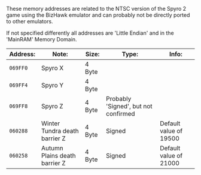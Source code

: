 
These memory addresses are related to the NTSC version of the Spyro 2 game using the BizHawk emulator and can probably not be directly ported to other emulators.

If not specified differently all addresses are 'Little Endian' and in the 'MainRAM' Memory Domain.

| Address: |  Note:  | Size:  |  Type:   | Info: |
| -------- | ------- | ------ | -------- | ----- |
| `069FF0` | Spyro X | 4 Byte |          |       |
| `069FF4` | Spyro Y | 4 Byte |          |       |
| `069FF8` | Spyro Z | 4 Byte | Probably 'Signed', but not confirmed |       |
| `060288` | Winter Tundra death barrier Z | 4 Byte | Signed | Default value of 19500 |
| `060258` | Autumn Plains death barrier Z | 4 Byte | Signed | Default value of 21000 |
